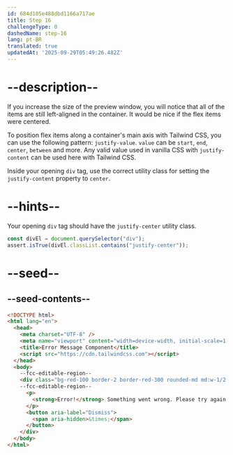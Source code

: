 ```yaml
---
id: 684d105e488dbd1166a717ae
title: Step 16
challengeType: 0
dashedName: step-16
lang: pt-BR
translated: true
updatedAt: '2025-09-29T05:49:26.482Z'
---
```


# --description--

If you increase the size of the preview window, you will notice that all of the items are still left-aligned in the container. It would be nice if the flex items were centered. 

To position flex items along a container's main axis with Tailwind CSS, you can use the following pattern: `justify-value`. `value` can be `start`, `end`, `center`, `between` and more. Any valid value used in vanilla CSS with `justify-content` can be used here with Tailwind CSS. 

Inside your opening `div` tag, use the correct utility class for setting the `justify-content` property to `center`.

# --hints--

Your opening `div` tag should have the `justify-center` utility class.

```js
const divEl = document.querySelector("div");
assert.isTrue(divEl.classList.contains("justify-center"));
```

# --seed--

## --seed-contents--

```html
<!DOCTYPE html>
<html lang="en">
  <head>
    <meta charset="UTF-8" />
    <meta name="viewport" content="width=device-width, initial-scale=1.0" />
    <title>Error Message Component</title>
    <script src="https://cdn.tailwindcss.com"></script>
  </head>
  <body>  
    --fcc-editable-region--
    <div class="bg-red-100 border-2 border-red-300 rounded-md md:w-1/2 p-4 mt-4 md:mx-auto flex gap-4">
    --fcc-editable-region--
      <p>
        <strong>Error!</strong> Something went wrong. Please try again.
      </p>
      <button aria-label="Dismiss">
        <span aria-hidden>&times;</span>
      </button>
    </div>
  </body>
</html>
```
